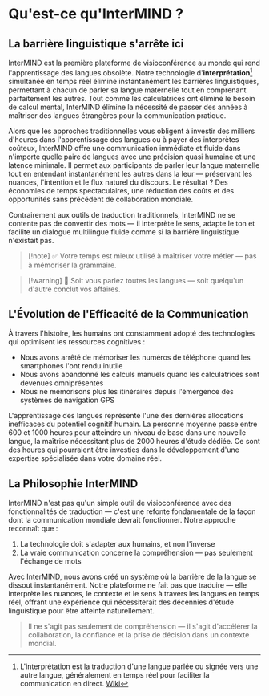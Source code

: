 # Qu'est-ce qu'InterMIND ?

## La barrière linguistique s'arrête ici

InterMIND est la première plateforme de visioconférence au monde qui rend l'apprentissage des langues obsolète. Notre technologie d'**interprétation**[^1] simultanée en temps réel élimine instantanément les barrières linguistiques, permettant à chacun de parler sa langue maternelle tout en comprenant parfaitement les autres. Tout comme les calculatrices ont éliminé le besoin de calcul mental, InterMIND élimine la nécessité de passer des années à maîtriser des langues étrangères pour la communication pratique.

Alors que les approches traditionnelles vous obligent à investir des milliers d'heures dans l'apprentissage des langues ou à payer des interprètes coûteux, InterMIND offre une communication immédiate et fluide dans n'importe quelle paire de langues avec une précision quasi humaine et une latence minimale. Il permet aux participants de parler leur langue maternelle tout en entendant instantanément les autres dans la leur — préservant les nuances, l'intention et le flux naturel du discours. Le résultat ? Des économies de temps spectaculaires, une réduction des coûts et des opportunités sans précédent de collaboration mondiale.

Contrairement aux outils de traduction traditionnels, InterMIND ne se contente pas de convertir des mots — il interprète le sens, adapte le ton et facilite un dialogue multilingue fluide comme si la barrière linguistique n'existait pas.

[^1]: L'interprétation est la traduction d'une langue parlée ou signée vers une autre langue, généralement en temps réel pour faciliter la communication en direct. [Wiki](https://en.wikipedia.org/wiki/Language_interpretation)

> [!note] ✅ Votre temps est mieux utilisé à maîtriser votre métier — pas à mémoriser la grammaire.

> [!warning] 🛑 Soit vous parlez toutes les langues — soit quelqu'un d'autre conclut vos affaires.

## L'Évolution de l'Efficacité de la Communication

À travers l'histoire, les humains ont constamment adopté des technologies qui optimisent les ressources cognitives :

- Nous avons arrêté de mémoriser les numéros de téléphone quand les smartphones l'ont rendu inutile
- Nous avons abandonné les calculs manuels quand les calculatrices sont devenues omniprésentes
- Nous ne mémorisons plus les itinéraires depuis l'émergence des systèmes de navigation GPS

L'apprentissage des langues représente l'une des dernières allocations inefficaces du potentiel cognitif humain. La personne moyenne passe entre 600 et 1000 heures pour atteindre un niveau de base dans une nouvelle langue, la maîtrise nécessitant plus de 2000 heures d'étude dédiée. Ce sont des heures qui pourraient être investies dans le développement d'une expertise spécialisée dans votre domaine réel.

## La Philosophie InterMIND

InterMIND n'est pas qu'un simple outil de visioconférence avec des fonctionnalités de traduction — c'est une refonte fondamentale de la façon dont la communication mondiale devrait fonctionner. Notre approche reconnaît que :

1. La technologie doit s'adapter aux humains, et non l'inverse
2. La vraie communication concerne la compréhension — pas seulement l'échange de mots

Avec InterMIND, nous avons créé un système où la barrière de la langue se dissout instantanément. Notre plateforme ne fait pas que traduire — elle interprète les nuances, le contexte et le sens à travers les langues en temps réel, offrant une expérience qui nécessiterait des décennies d'étude linguistique pour être atteinte naturellement.

> Il ne s'agit pas seulement de compréhension — il s'agit d'accélérer la collaboration, la confiance et la prise de décision dans un contexte mondial.